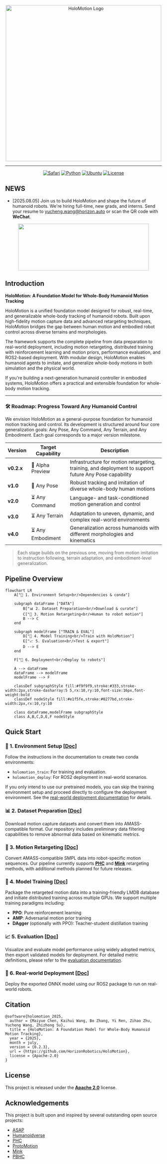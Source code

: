 <div align="center">

<img src="assets/media/holomotion_logo_text.png" alt="HoloMotion Logo" width="500"/>

---

[![Safari](https://img.shields.io/badge/Website-006CFF?logo=safari&logoColor=fff)](https://horizonrobotics.github.io/robot_lab/holomotion/)
[![Python](https://img.shields.io/badge/Python3.8-3776AB?logo=python&logoColor=fff)](#)
[![Ubuntu](https://img.shields.io/badge/Ubuntu22.04-E95420?logo=ubuntu&logoColor=white)](#)
[![License](https://img.shields.io/badge/License-Apache_2.0-green?logo=apache&logoColor=white)](./LICENSE)

<!-- [![arXiv](https://img.shields.io/badge/arXiv-2025.00000-red?logo=arxiv&logoColor=white)](https://arxiv.org/abs/2025.00000) -->
<!-- [![arXiv](https://img.shields.io/badge/arXiv-2025.00000-red?logo=arxiv&logoColor=white)](https://arxiv.org/abs/2025.00000) -->

</div>

## NEWS

- [2025.08.05] Join us to build HoloMotion and shape the future of humanoid robots. We're hiring full-time, new grads, and interns. Send your resume to yucheng.wang@horizon.auto or scan the QR code with **WeChat**.

<p align="center">
  <img width="420" height="150" src="assets/media/qr_codes.png" hspace="10">
</p>

## Introduction

**HoloMotion: A Foundation Model for Whole-Body Humanoid Motion Tracking**

HoloMotion is a unified foundation model designed for robust, real-time, and generalizable whole-body tracking of humanoid robots. Built upon high-fidelity motion capture data and advanced retargeting techniques, HoloMotion bridges the gap between human motion and embodied robot control across diverse terrains and morphologies.

The framework supports the complete pipeline from data preparation to real-world deployment, including motion retargeting, distributed training with reinforcement learning and motion priors, performance evaluation, and ROS2-based deployment. With modular design, HoloMotion enables humanoid agents to imitate, and generalize whole-body motions in both simulation and the physical world.

If you're building a next-generation humanoid controller in embodied systems, HoloMotion offers a practical and extensible foundation for whole-body motion tracking.

---

### 🛠️ Roadmap: Progress Toward Any Humanoid Control

We envision HoloMotion as a general-purpose foundation for humanoid motion tracking and control. Its development is structured around four core generalization goals: Any Pose, Any Command, Any Terrain, and Any Embodiment. Each goal corresponds to a major version milestone.

| Version    | Target Capability | Description                                                                                           |
| ---------- | ----------------- | ----------------------------------------------------------------------------------------------------- |
| **v0.2.x** | 🧪 Alpha Preview  | Infrastructure for motion retargeting, training, and deployment to support future Any Pose capability |
| **v1.0**   | 🔄 Any Pose       | Robust tracking and imitation of diverse whole-body human motions                                     |
| **v2.0**   | ⏳ Any Command    | Language- and task-conditioned motion generation and control                                          |
| **v3.0**   | ⏳ Any Terrain    | Adaptation to uneven, dynamic, and complex real-world environments                                    |
| **v4.0**   | ⏳ Any Embodiment | Generalization across humanoids with different morphologies and kinematics                            |

> Each stage builds on the previous one, moving from motion imitation to instruction following, terrain adaptation, and embodiment-level generalization.

## Pipeline Overview

```mermaid
flowchart LR
    A["🔧 1. Environment Setup<br/>Dependencies & conda"]

    subgraph dataFrame ["DATA"]
        B["📊 2. Dataset Preparation<br/>Download & curate"]
        C["🔄 3. Motion Retargeting<br/>Human to robot motion"]
        B --> C
    end

    subgraph modelFrame ["TRAIN & EVAL"]
        D["🧠 4. Model Training<br/>Train with HoloMotion"]
        E["📈 5. Evaluation<br/>Test & export"]
        D --> E
    end

    F["🚀 6. Deployment<br/>Deploy to robots"]

    A --> dataFrame
    dataFrame --> modelFrame
    modelFrame --> F

    classDef subgraphStyle fill:#f9f9f9,stroke:#333,stroke-width:2px,stroke-dasharray:5 5,rx:10,ry:10,font-size:16px,font-weight:bold
    classDef nodeStyle fill:#e1f5fe,stroke:#0277bd,stroke-width:2px,rx:10,ry:10

    class dataFrame,modelFrame subgraphStyle
    class A,B,C,D,E,F nodeStyle
```

## Quick Start

### 🔧 1. Environment Setup [[Doc](docs/environment_setup.md)]

Follow the instructions in the documentation to create two conda environments:

- `holomotion_train`: For training and evaluation.
- `holomotion_deploy`: For ROS2 deployment in real-world scenarios.

If you only intend to use our pretrained models, you can skip the training environment setup and proceed directly to configure the deployment environment. See the [real-world deployment documentation](docs/realworld_deployment.md) for details.

### 📊 2. Dataset Preparation [[Doc](docs/smpl_data_curation.md)]

Download motion capture datasets and convert them into AMASS-compatible format. Our repository includes preliminary data filtering capabilities to remove abnormal data based on kinematic metrics.

### 🔄 3. Motion Retargeting [[Doc](docs/motion_retargeting.md)]

Convert AMASS-compatible SMPL data into robot-specific motion sequences. Our pipeline currently supports **[PHC](https://github.com/ZhengyiLuo/PHC?tab=readme-ov-file)** and **[Mink](https://github.com/kevinzakka/mink)** retargeting methods, with additional methods planned for future releases.

### 🧠 4. Model Training [[Doc](docs/train_motion_tracking.md)]

Package the retargeted motion data into a training-friendly LMDB database and initiate distributed training across multiple GPUs. We support multiple training paradigms including:

- **PPO**: Pure reinforcement learning
- **AMP**: Adversarial motion prior training
- **DAgger** (optionally with PPO): Teacher-student distillation training

### 📈 5. Evaluation [[Doc](docs/evaluate_motion_tracking.md)]

Visualize and evaluate model performance using widely adopted metrics, then export validated models for deployment. For detailed metric definitions, please refer to the [evaluation documentation](docs/evaluate_motion_tracking.md#evaluation-results).

### 🚀 6. Real-world Deployment [[Doc](docs/realworld_deployment.md)]

Deploy the exported ONNX model using our ROS2 package to run on real-world robots.

## Citation

```
@software{holomotion_2025,
  author = {Maiyue Chen, Kaihui Wang, Bo Zhang, Yi Ren, Zihao Zhu, Yucheng Wang, Zhizhong Su},
  title = {HoloMotion: A Foundation Model for Whole-Body Humanoid Motion Tracking},
  year = {2025},
  month = july,
  version = {0.2.3},
  url = {https://github.com/HorizonRobotics/HoloMotion},
  license = {Apache-2.0}
}
```

## License

This project is released under the **[Apache 2.0](https://img.shields.io/badge/license-Apache--2.0-blue.svg)** license.

## Acknowledgements

This project is built upon and inspired by several outstanding open source projects:

- [ASAP](https://github.com/LeCAR-Lab/ASAP)
- [Humanoidverse](https://github.com/LeCAR-Lab/HumanoidVerse)
- [PHC](https://github.com/ZhengyiLuo/PHC?tab=readme-ov-file)
- [ProtoMotion](https://github.com/NVlabs/ProtoMotions/tree/main/protomotions)
- [Mink](https://github.com/kevinzakka/mink)
- [PBHC](https://github.com/TeleHuman/PBHC)
